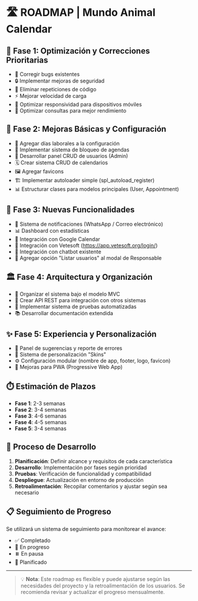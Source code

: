 # 🛣️ ROADMAP | Mundo Animal Calendar

## 🚀 Fase 1: Optimización y Correcciones Prioritarias
- 🐛 Corregir bugs existentes
- 🔒 Implementar mejoras de seguridad
- 🧹 Eliminar repeticiones de código
- ⚡ Mejorar velocidad de carga
- 📱 Optimizar responsividad para dispositivos móviles
- 🔄 Optimizar consultas para mejor rendimiento

## 🌱 Fase 2: Mejoras Básicas y Configuración
- 📅 Agregar días laborales a la configuración
- 🚫 Implementar sistema de bloqueo de agendas
- 👤 Desarrollar panel CRUD de usuarios (Admin)
- 🗓️ Crear sistema CRUD de calendarios
- 🖼️ Agregar favicons
- 🏗️ Implementar autoloader simple (spl_autoload_register)
- 📊 Estructurar clases para modelos principales (User, Appointment)

## 🌟 Fase 3: Nuevas Funcionalidades
- 📲 Sistema de notificaciones (WhatsApp / Correo electrónico)
- 📊 Dashboard con estadísticas
- 🔄 Integración con Google Calendar
- 🐾 Integración con Vetesoft (https://app.vetesoft.org/login/)
- 🤖 Integración con chatbot existente
- 👥 Agregar opción "Listar usuarios" al modal de Responsable

## 🏛️ Fase 4: Arquitectura y Organización
- 🧩 Organizar el sistema bajo el modelo MVC
- 🔌 Crear API REST para integración con otros sistemas
- 📝 Implementar sistema de pruebas automatizadas
- 📚 Desarrollar documentación extendida

## ✨ Fase 5: Experiencia y Personalización
- 💬 Panel de sugerencias y reporte de errores
- 🎨 Sistema de personalización "Skins"
- ⚙️ Configuración modular (nombre de app, footer, logo, favicon)
- 📱 Mejoras para PWA (Progressive Web App)

## ⏱️ Estimación de Plazos
- **Fase 1**: 2-3 semanas
- **Fase 2**: 3-4 semanas
- **Fase 3**: 4-6 semanas
- **Fase 4**: 4-5 semanas
- **Fase 5**: 3-4 semanas

## 🔄 Proceso de Desarrollo
1. **Planificación**: Definir alcance y requisitos de cada característica
2. **Desarrollo**: Implementación por fases según prioridad
3. **Pruebas**: Verificación de funcionalidad y compatibilidad
4. **Despliegue**: Actualización en entorno de producción
5. **Retroalimentación**: Recopilar comentarios y ajustar según sea necesario

## 📋 Seguimiento de Progreso
Se utilizará un sistema de seguimiento para monitorear el avance:
- ✅ Completado
- 🔄 En progreso
- ⏸️ En pausa
- 📅 Planificado

---

> 💡 **Nota**: Este roadmap es flexible y puede ajustarse según las necesidades del proyecto y la retroalimentación de los usuarios. Se recomienda revisar y actualizar el progreso mensualmente. 